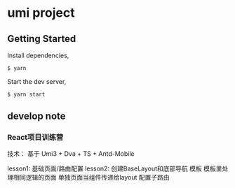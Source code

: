 # umi project

## Getting Started

Install dependencies,

```bash
$ yarn
```

Start the dev server,

```bash
$ yarn start
```

## develop note

### React项目训练营
技术： 基于 Umi3 + Dva + TS + Antd-Mobile
 
lesson1: 基础页面/路由配置
lesson2:  创建BaseLayout和底部导航
    模板 模板里处理相同逻辑的页面
    单独页面当组件传递给layout
    配置子路由